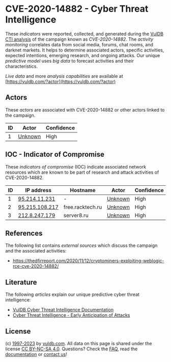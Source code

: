 # CVE-2020-14882 - Cyber Threat Intelligence

These _indicators_ were reported, collected, and generated during the [VulDB CTI analysis](https://vuldb.com/?kb.cti) of the campaign known as _CVE-2020-14882_. The _activity monitoring_ correlates data from social media, forums, chat rooms, and darknet markets. It helps to determine associated actors, specific activities, expected intentions, emerging research, and ongoing attacks. Our unique _predictive model_ uses _big data_ to forecast activities and their characteristics.

_Live data_ and more _analysis capabilities_ are available at [https://vuldb.com/?actor](https://vuldb.com/?actor)

## Actors

These _actors_ are associated with CVE-2020-14882 or other actors linked to the campaign.

ID | Actor | Confidence
-- | ----- | ----------
1 | [Unknown](https://vuldb.com/?actor.unknown) | High

## IOC - Indicator of Compromise

These _indicators of compromise_ (IOC) indicate associated network resources which are known to be part of research and attack activities of CVE-2020-14882.

ID | IP address | Hostname | Actor | Confidence
-- | ---------- | -------- | ----- | ----------
1 | [95.214.11.231](https://vuldb.com/?ip.95.214.11.231) | - | [Unknown](https://vuldb.com/?actor.unknown) | High
2 | [95.215.108.217](https://vuldb.com/?ip.95.215.108.217) | free.racktech.ru | [Unknown](https://vuldb.com/?actor.unknown) | High
3 | [212.8.247.179](https://vuldb.com/?ip.212.8.247.179) | server8.ru | [Unknown](https://vuldb.com/?actor.unknown) | High

## References

The following list contains _external sources_ which discuss the campaign and the associated activities:

* https://thedfirreport.com/2020/11/12/cryptominers-exploiting-weblogic-rce-cve-2020-14882/

## Literature

The following _articles_ explain our unique predictive cyber threat intelligence:

* [VulDB Cyber Threat Intelligence Documentation](https://vuldb.com/?kb.cti)
* [Cyber Threat Intelligence - Early Anticipation of Attacks](https://www.scip.ch/en/?labs.20201022)

## License

(c) [1997-2023](https://vuldb.com/?kb.changelog) by [vuldb.com](https://vuldb.com/?kb.about). All data on this page is shared under the license [CC BY-NC-SA 4.0](https://creativecommons.org/licenses/by-nc-sa/4.0/). Questions? Check the [FAQ](https://vuldb.com/?kb.faq), read the [documentation](https://vuldb.com/?kb) or [contact us](https://vuldb.com/?contact)!
